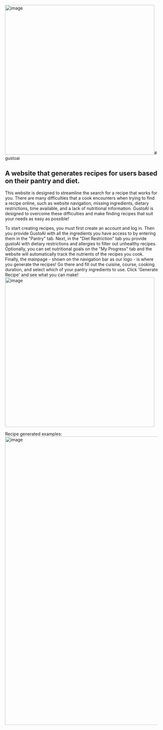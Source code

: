 <img width="492" alt="image" src="https://github.com/trungtran1234/recipe_generator/assets/48637790/31e16cb5-01d6-4688-b7bd-cb532f86944b"># gustoai
## A website that generates recipes for users based on their pantry and diet. ##

This website is designed to streamline the search for a recipe that works for you. There are many difficulties that a cook encounters when trying to find a recipe online, such as website navigation, missing ingredients, dietary restrictions, time available, and a lack of nutritional information. GustoAI is designed to overcome these difficulties and make finding recipes that suit your needs as easy as possible!

To start creating recipes, you must first create an account and log in. Then you provide GustoAI with all the ingredients you have access to by entering them in the "Pantry" tab. Next, in the "Diet Restriction" tab you provide gustoAI with dietary restrictions and allergies to filter out unhealthy recipes. Optionally, you can set nutritional goals on the "My Progress" tab and the website will automatically track the nutrients of the recipes you cook. Finally, the mainpage - shown on the navigation bar as our logo - is where you generate the recipes! Go there and fill out the cuisine, course, cooking duration, and select which of your pantry ingredients to use. Click 'Generate Recipe' and see what you can make!
<img width="492" alt="image" src="https://github.com/trungtran1234/recipe_generator/assets/48637790/c5ff09d3-a353-4472-b45b-35f179a9fd3e">

Recipe generated examples:
<img width="948" alt="image" src="https://github.com/trungtran1234/recipe_generator/assets/48637790/c348d0e3-1617-43eb-a241-4b5277a0b5e4">
